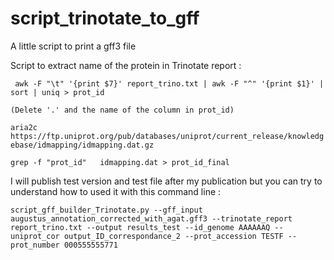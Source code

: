 # script_trinotate_to_gff
A little script to print a gff3 file 

Script to extract name of the protein in  Trinotate report :

`` 
awk -F "\t" '{print $7}' report_trino.txt | awk -F "^" '{print $1}' | sort | uniq > prot_id 
``

``
(Delete '.' and the name of the column in prot_id) 
`` 

``
aria2c https://ftp.uniprot.org/pub/databases/uniprot/current_release/knowledgebase/idmapping/idmapping.dat.gz
``

``
grep -f "prot_id"   idmapping.dat > prot_id_final
`` 


I will publish test version and test file after my publication but you can try to understand how to used it with this command line :

``
script_gff_builder_Trinotate.py --gff_input augustus_annotation_corrected_with_agat.gff3 --trinotate_report report_trino.txt --output results_test --id_genome AAAAAAQ --uniprot_cor output_ID_correspondance_2 --prot_accession TESTF --prot_number 000555555771
`` 
